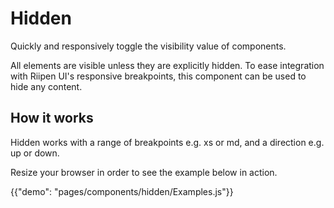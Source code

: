 # Hidden

<p class="description">Quickly and responsively toggle the visibility value of components.</p>

All elements are visible unless they are explicitly hidden. To ease integration with Riipen UI's responsive breakpoints, this component can be used to hide any content.

## How it works

Hidden works with a range of breakpoints e.g. xs or md, and a direction e.g. up or down.

Resize your browser in order to see the example below in action.

{{"demo": "pages/components/hidden/Examples.js"}}
